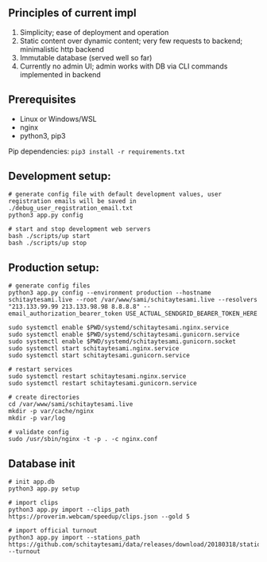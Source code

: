 ## Principles of current impl
1. Simplicity; ease of deployment and operation
2. Static content over dynamic content; very few requests to backend; minimalistic http backend
3. Immutable database (served well so far)
4. Currently no admin UI; admin works with DB via CLI commands implemented in backend

## Prerequisites
- Linux or Windows/WSL
- nginx
- python3, pip3

Pip dependencies: `pip3 install -r requirements.txt`

## Development setup:
```shell
# generate config file with default development values, user registration emails will be saved in ./debug_user_registration_email.txt
python3 app.py config

# start and stop development web servers
bash ./scripts/up start
bash ./scripts/up stop
```

## Production setup:
```shell
# generate config files
python3 app.py config --environment production --hostname schitaytesami.live --root /var/www/sami/schitaytesami.live --resolvers "213.133.99.99 213.133.98.98 8.8.8.8" --email_authorization_bearer_token USE_ACTUAL_SENDGRID_BEARER_TOKEN_HERE

sudo systemctl enable $PWD/systemd/schitaytesami.nginx.service
sudo systemctl enable $PWD/systemd/schitaytesami.gunicorn.service
sudo systemctl enable $PWD/systemd/schitaytesami.gunicorn.socket
sudo systemctl start schitaytesami.nginx.service
sudo systemctl start schitaytesami.gunicorn.service

# restart services
sudo systemctl restart schitaytesami.nginx.service
sudo systemctl restart schitaytesami.gunicorn.service

# create directories
cd /var/www/sami/schitaytesami.live
mkdir -p var/cache/nginx
mkdir -p var/log

# validate config
sudo /usr/sbin/nginx -t -p . -c nginx.conf
```

## Database init
```shell
# init app.db
python3 app.py setup

# import clips
python3 app.py import --clips_path https://proverim.webcam/speedup/clips.json --gold 5

# import official turnout
python3 app.py import --stations_path https://github.com/schitaytesami/data/releases/download/20180318/stations.json --turnout
```

